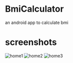 # BmiCalculator
an android app to calculate bmi

# screenshots


![home1](https://user-images.githubusercontent.com/19555981/31121313-ff2f5788-a837-11e7-86e8-1a078a591e57.jpg)
![home2](https://user-images.githubusercontent.com/19555981/31121314-ff3949aa-a837-11e7-8ad8-99a08596b5d8.jpg)
![home3](https://user-images.githubusercontent.com/19555981/31121316-ffc5356e-a837-11e7-803a-629dc4c4f930.jpg)
